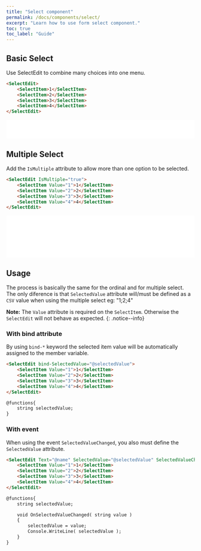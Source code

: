 ```yaml
---
title: "Select component"
permalink: /docs/components/select/
excerpt: "Learn how to use form select component."
toc: true
toc_label: "Guide"
---
```


## Basic Select

Use SelectEdit to combine many choices into one menu.

```html
<SelectEdit>
    <SelectItem>1</SelectItem>
    <SelectItem>2</SelectItem>
    <SelectItem>3</SelectItem>
    <SelectItem>4</SelectItem>
</SelectEdit>
```

<iframe src="/examples/forms/select-basic/" frameborder="0" scrolling="no" style="width:100%;height:50px;"></iframe>

## Multiple Select

Add the `IsMultiple` attribute to allow more than one option to be selected.

```html
<SelectEdit IsMultiple="true">
    <SelectItem Value="1">1</SelectItem>
    <SelectItem Value="2">2</SelectItem>
    <SelectItem Value="3">3</SelectItem>
    <SelectItem Value="4">4</SelectItem>
</SelectEdit>
```

<iframe src="/examples/forms/select-multiple/" frameborder="0" scrolling="no" style="width:100%;height:112px;"></iframe>

## Usage

The process is basically the same for the ordinal and for multiple select. The only diference is that `SelectedValue` attribute will/must be defined as a `CSV` value when using the multiple select eg: "1;2;4"

**Note:** The `Value` attribute is required on the `SelectItem`. Otherwise the `SelectEdit` will not behave as expected.
{: .notice--info}

### With bind attribute

By using `bind-*` keyword the selected item value will be automatically assigned to the member variable.

```html
<SelectEdit bind-SelectedValue="@selectedValue">
    <SelectItem Value="1">1</SelectItem>
    <SelectItem Value="2">2</SelectItem>
    <SelectItem Value="3">3</SelectItem>
    <SelectItem Value="4">4</SelectItem>
</SelectEdit>

@functions{
    string selectedValue;
}
```

### With event

When using the event `SelectedValueChanged`, you also must define the `SelectedValue` attribute.

```html
<SelectEdit Text="@name" SelectedValue="@selectedValue" SelectedValueChanged="@OnSelectedValueChanged">
    <SelectItem Value="1">1</SelectItem>
    <SelectItem Value="2">2</SelectItem>
    <SelectItem Value="3">3</SelectItem>
    <SelectItem Value="4">4</SelectItem>
</SelectEdit>

@functions{
    string selectedValue;

    void OnSelectedValueChanged( string value )
    {
        selectedValue = value;
        Console.WriteLine( selectedValue );
    }
}
```